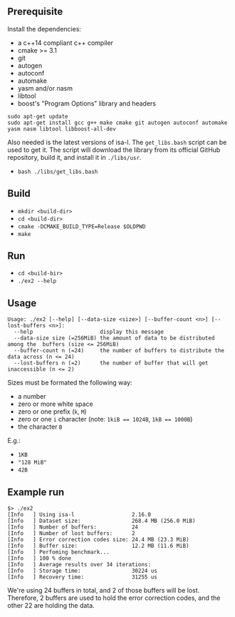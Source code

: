 ## Prerequisite

Install the dependencies:
* a c++14 compliant c++ compiler
* cmake >= 3.1
* git
* autogen
* autoconf
* automake
* yasm and/or nasm
* libtool
* boost's "Program Options" library and headers

```
sudo apt-get update
sudo apt-get install gcc g++ make cmake git autogen autoconf automake yasm nasm libtool libboost-all-dev 

```

Also needed is the latest versions of isa-l. The `get_libs.bash` script can be used to get it.
The script will download the library from its official GitHub repository, build it, and install it in `./libs/usr`.

* `bash ./libs/get_libs.bash`

## Build

* `mkdir <build-dir>`
* `cd <build-dir>`
* `cmake -DCMAKE_BUILD_TYPE=Release $OLDPWD`
* `make`

## Run

* `cd <build-bir>`
* `./ex2 --help`

## Usage

```
Usage: ./ex2 [--help] [--data-size <size>] [--buffer-count <n>] [--lost-buffers <n>]:
  --help                     display this message
  --data-size size (=256MiB) the amount of data to be distributed among the  buffers (size <= 256MiB)
  --buffer-count n (=24)     the number of buffers to distribute the data across (n <= 24)
  --lost-buffers n (=2)      the number of buffer that will get inaccessible (n <= 2)
```

Sizes must be formated the following way:
* a number
* zero or more white space
* zero or one prefix (`k`, `M`)
* zero or one `i` character (note: `1kiB == 1024B`, `1kB == 1000B`)
* the character `B`

E.g.:
* `1KB`
* `"128 MiB"`
* `42B`

## Example run

```
$> ./ex2
[Info   ] Using isa-l                  2.16.0
[Info   ] Dataset size:                268.4 MB (256.0 MiB)
[Info   ] Number of buffers:           24
[Info   ] Number of lost buffers:      2
[Info   ] Error correction codes size: 24.4 MB (23.3 MiB)
[Info   ] Buffer size:                 12.2 MB (11.6 MiB)
[Info   ] Perfoming benchmark...
[Info   ] 100 % done
[Info   ] Average results over 34 iterations:
[Info   ] Storage time:                30224 us
[Info   ] Recovery time:               31255 us
```

We're using 24 buffers in total, and 2 of those buffers will be lost.
Therefore, 2 buffers are used to hold the error correction codes, and the other
22 are holding the data.
